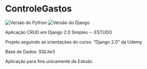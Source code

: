 # ControleGastos
![Versão do Python](https://img.shields.io/badge/Python-3.6.5-red.svg)
![Versão do Django](https://img.shields.io/badge/Django-2.0.5-orange.svg)

Aplicação CRUD em Django 2.0 Simples -- ESTUDO

Projeto seguindo as orientações do curso: "Django 2.0" da Udemy

Base de Dados: SQLite3

Aplicação para fins unicamente de Estudo.
